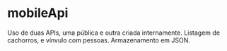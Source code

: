# mobileApi

Uso de duas APIs, uma pública e outra criada internamente. 
Listagem de cachorros, e vínvulo com pessoas. Armazenamento em JSON.
